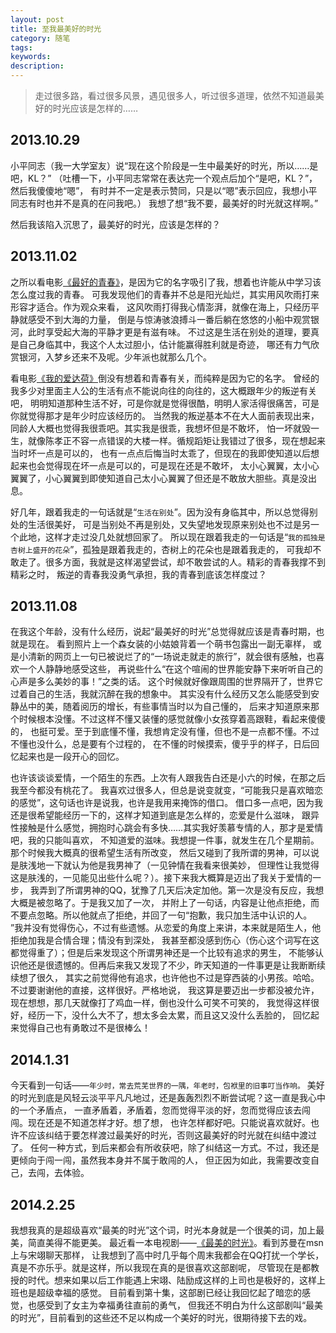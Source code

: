 ```yaml
---
layout: post
title: 至我最美好的时光
category: 随笔
tags: 
keywords: 
description: 
---
```

> 走过很多路，看过很多风景，遇见很多人，听过很多道理，依然不知道最美好的时光应该是怎样的……

## 2013.10.29
小平同志（我一大学室友）说“现在这个阶段是一生中最美好的时光，所以……是吧，KL？”
（吐槽一下，小平同志常常在表达完一个观点后加个“是吧，KL？”，然后我傻傻地“嗯”，
有时并不一定是表示赞同，只是以“嗯”表示回应，我想小平同志有时也并不是真的在问我吧。）
我想了想“我不要，最美好的时光就这样啊。”

然后我该陷入沉思了，最美好的时光，应该是怎样的？

## 2013.11.02
之所以看电影[《最好的青春》][最好的青春]，是因为它的名字吸引了我，想着也许能从中学习该怎么度过我的青春。
可我发现他们的青春并不总是阳光灿烂，其实用风吹雨打来形容才适合。作为观众来看，
这风吹雨打得我心情澎湃，就像在海上，只经历平静就感受不到大海的力量，
倒是与惊涛骇浪搏斗一番后躺在悠悠的小船中观赏银河，此时享受起大海的平静才更是有滋有味。
不过这是生活在别处的道理，要真是自己身临其中，我这个人太过胆小，估计能赢得胜利就是奇迹，
哪还有力气欣赏银河，入梦乡还来不及呢。少年派也就那么几个。

看电影[《我的爱达荷》][我的爱达荷]倒没有想着和青春有关，而纯粹是因为它的名字。
曾经的我多少对里面主人公的生活有点不能说向往的向往的，这大概跟年少的叛逆有关吧，
明明知道那种生活不好，可是你就是觉得很酷，明明人家活得很痛苦，可是你就觉得那才是年少时应该经历的。
当然我的叛逆基本不在大人面前表现出来，同龄人大概也觉得我很乖吧。其实我是很乖，我想坏但是不敢坏，
怕一坏就毁一生，就像陈孝正不容一点错误的大楼一样。循规蹈矩让我错过了很多，现在想起来当时坏一点是可以的，
也有一点点后悔当时太乖了，但现在的我即使知道以后想起来也会觉得现在坏一点是可以的，可是现在还是不敢坏，
太小心翼翼，太小心翼翼了，小心翼翼到即使知道自己太小心翼翼了但还是不敢放大胆些。真是没出息。

好几年，跟着我走的一句话就是“`生活在别处`”。因为没有身临其中，所以总觉得别处的生活很美好，
可是当别处不再是别处，又失望地发现原来别处也不过是另一个此地，这样才走过没几处就想回家了。
所以现在跟着我走的一句话是“`我的孤独是杏树上盛开的花朵`”，孤独是跟着我走的，杏树上的花朵也是跟着我走的，
可我却不敢走了。很多方面，我就是这样渴望尝试，却不敢尝试的人。精彩的青春我撑不到精彩之时，
叛逆的青春我没勇气承担，我的青春到底该怎样度过？

## 2013.11.08
在我这个年龄，没有什么经历，说起“最美好的时光”总觉得就应该是青春时期，也就是现在。
看到照片上一个森女装的小姑娘背着一个萌书包露出一副无辜样，
或是小清新的网页上一句已被说烂了的“一场说走就走的旅行”，就会很有感触，也喜欢一个人静静地感受这些，
再说些什么“在这个喧闹的世界能安静下来听听自己的心声是多么美妙的事！”之类的话。
这个时候就好像跟周围的世界隔开了，世界它过着自己的生活，我就沉醉在我的想象中。
其实没有什么经历又怎么能感受到安静丛中的美，随着阅历的增长，有些事情当时以为自己懂的，
后来才知道原来那个时候根本没懂。不过这样不懂又装懂的感觉就像小女孩穿着高跟鞋，看起来傻傻的，
也挺可爱。至于到底懂不懂，我想肯定没有懂，但也不是一点都不懂。不过不懂也没什么，总是要有个过程的，
在不懂的时候摸索，傻乎乎的样子，日后回忆起来也是一段开心的回忆。

也许该谈谈爱情，一个陌生的东西。上次有人跟我告白还是小六的时候，在那之后我至今都没有桃花了。
我喜欢过很多人，但总是说变就变，“可能我只是喜欢暗恋的感觉”，这句话也许是说我，也许是我用来掩饰的借口。
借口多一点吧，因为我还是很希望能经历一下的，这样才知道到底是怎么样的，恋爱是什么滋味，
跟异性接触是什么感觉，拥抱时心跳会有多快……其实我好羡慕专情的人，那才是爱情吧，我的只能叫喜欢，
不知道爱的滋味。我想提一件事，就发生在几个星期前。那个时候我大概真的很希望生活有所改变，
然后又碰到了我所谓的男神，可以说是肤浅地一下就认为他是我男神了（一见钟情在我看来很美妙，
但理性让我觉得这是肤浅的，一见能见出些什么呢？）。接下来我大概算是迈出了我关于爱情的一步，
我弄到了所谓男神的QQ，犹豫了几天后决定加他。第一次是没有反应，我想大概是被忽略了。于是我又加了一次，
并附上了一句话，内容是让他点拒绝，而不要点忽略。所以他就点了拒绝，并回了一句“抱歉，我只加生活中认识的人。
”我并没有觉得伤心，不过有些遗憾。从恋爱的角度上来讲，本来就是陌生人，他拒绝加我是合情合理；情没有到深处，
我甚至都没感到伤心（伤心这个词写在这都觉得重了）；但是后来发现这个所谓男神还是一个比较有追求的男生，
不能够认识他还是很遗憾的。但再后来我又发现了不少，昨天知道的一件事更是让我断断续续想了很久，
其实之前觉得他有追求，也许他也不过是穿西装的小男孩。哈哈。不过要谢谢他的直接，这样很好。严格地说，
我这算是要迈出一步都没被允许，现在想想，那几天就像打了鸡血一样，倒也没什么可笑不可笑的，
我觉得这样很好，经历一下，没什么大不了，想太多会太累，而且这又没什么丢脸的，
回忆起来觉得自己也有勇敢过不是很棒么！

## 2014.1.31
今天看到一句话——`年少时，常去荒芜世界的一隅，年老时，包袱里的旧事叮当作响。`
美好的时光到底是风轻云淡平平凡凡地过，还是轰轰烈烈不断尝试呢？这一直是我心中的一个矛盾点，
一直矛盾着，矛盾着，忽而觉得平淡的好，忽而觉得应该去闯闯。现在还是不知道怎样才好。想了想，
也许怎样都好吧。只能说喜欢就好。也许不应该纠结于要怎样渡过最美好的时光，否则这最美好的时光就在纠结中渡过了。
任何一种方式，到后来都会有所收获吧，除了纠结这一方式。不过，我还是更倾向于闯一闯，虽然我本身并不属于敢闯的人，
但正因为如此，我需要改变自己，去闯，去体验。

## 2014.2.25
我想我真的是超级喜欢“最美的时光”这个词，时光本身就是一个很美的词，加上最美，简直美得不能更美。
最近看一本电视剧——[《最美的时光》][最美的时光]。看到苏曼在msn上与宋翊聊天那样，
让我想到了高中时几乎每个周末我都会在QQ打扰一个学长，真是不亦乐乎。就是这样，所以我现在真的是很喜欢这部剧呢，
尽管现在是都教授的时代。想来如果以后工作能遇上宋翊、陆励成这样的上司也是极好的，这样上班也是超级幸福的感觉。
目前看到第十集，这部剧已经让我回忆起了暗恋的感觉，也感受到了女主为幸福勇往直前的勇气，
但我还不明白为什么这部剧叫“最美的时光”，目前看到的这些还不足以构成一个美好的时光，很期待接下去的戏。


[最好的青春]: http://baike.baidu.com/subview/454759/5055365.htm?from_id=3015666&type=syn&fromtitle=%E6%9C%80%E5%A5%BD%E7%9A%84%E9%9D%92%E6%98%A5&fr=aladdin
[我的爱达荷]: http://baike.baidu.com/view/901595.htm?fr=aladdin
[最美的时光]: http://baike.baidu.com/subview/4328729/9010141.htm#viewPageContent